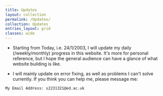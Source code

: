 ```yaml
---
title: Updates
layout: collection
permalink: /Updates/
collection: Updates
entries_layout: grid
classes: wide
---
```

- Starting from Today, i.e. 24/1/2003, I will update my daily (/weekly/monthly) progress in this website. It's more for personal reference, but I hope the general audience can have a glance of what website building is like. 

- I will mainly update on error fixing, as well as problems I can't solve currently. If you think you can help me, please message me:

```bash
My Email Address: s2231321@ed.ac.uk
```
